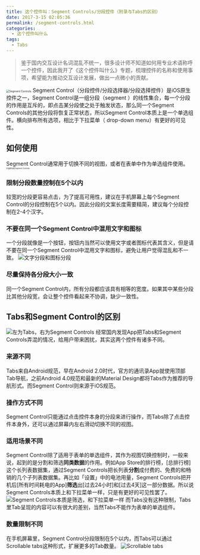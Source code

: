 ```yaml
---
title: 这个控件叫：Segment Controls/分段控件（附录与Tabs的区别）
date: 2017-3-15 02:05:36
permalink: /segment-controls.html
categories:
  - 这个控件叫什么
tags:
  - Tabs
---
```


> 鉴于国内交互设计名词混乱不统一，很多设计师不知道如何用专业术语称呼一个控件，因此我开了《这个控件叫什么》专题，梳理控件的名称和使用事项，希望能为推动交互设计发展，做出一点微小的贡献。

<img src="http://pic.ftium4.com/1240-20201226020654376.png" alt="Segment Controls" style="zoom:50%;" />
Segment Control（分段控件/分段选择器/分段选择控件）是iOS原生控件之一，Segment Control是一组分段（segment ）的线性集合，每一个分段的作用是互斥的，即点击某分段使之处于触发状态，那么同一个Segment Controls的其他分段将恢复正常状态，所以Segment Control本质上是一个单选组件。横向排布所有选项，相比于下拉菜单（ drop-down menu）有更好的可见性。<!-- more -->

## 如何使用
Segment Control通常用于切换不同的视图，或者在表单中作为单选组件使用。
<img src="http://pic.ftium4.com/1240-20201226020658723.png" alt="表单中的Segment Controls" style="zoom:33%;" />

### 限制分段数量控制在5个以内

较宽的分段更容易点击，为了提高可用性，建议在手机屏幕上每个Segment Control的分段控制在5个以内。因此分段的文案长度需要精简，建议每个分段控制在2-4个汉字。

### 不要在同一个Segment Control中混用文字和图标

一个分段就像是一个按钮，按钮内当然可以使用文字或者图标代表其含义，但是请不要在同一个Segment Control中混用文字和图标，避免让用户觉得混乱和不一致。
![文字分段和图标分段](http://upload-images.jianshu.io/upload_images/5089-90ea871d28a317cf.png?imageMogr2/auto-orient/strip|imageView2/2/w/1240)

### 尽量保持各分段大小一致

同一个Segment Control内，所有分段都应该具有相等的宽度。如果其中某些分段比其他分段宽，会让整个控件看起来不协调，缺少一致性。

## Tabs和Segment Control的区别
![左为Tabs，右为Segment Controls](http://pic.ftium4.com/1240-20201226020707790.png)
经常国内发现App把Tabs和Segment Controls弄混的情况，给用户带来困扰，其实这两个控件有诸多不同。

### 来源不同

Tabs来自Android规范，早在Android 2.0时代，官方的通讯录App就使用顶部Tab导航，之前Android 4.0规范和最新的Material Design都将Tabs作为推荐的导航形式。而Segment Control则来源于iOS规范。

### 操作方式不同

Segment Control只能通过点击控件本身的分段来进行操作，而Tabs除了点击控件本身外，还可以通过屏幕内左右滑动切换不同的视图。

### 适用场景不同

Segment Control除了适用于表单的单选组件，其作为视图切换控制时，一般来说，起到的是分割和筛选**同类数据**的作用。例如App Store的排行榜，[总排行榜]这个长列表数据集，通过Segment Controls把长列表**分割**成付费的、免费的和畅销的几个子列表数据集。再比如「设置」中的电池用量，Segment Controls把开机后[所有时间耗电的App]**筛选**出[过去24小时]和[过去4天]这一部分数据。所以说Segment Controls本质上和下拉菜单一样，只是有更好的可见性罢了。
![Segment Controls本质是筛选，和下拉菜单一样](http://pic.ftium4.com/1240-20201226020711643.png)
而Tabs没有这种限制，Tabs里Tab呈现的内容可以有很大的差别，当然Tabs不能作为表单的单选组件。

### 数量限制不同

在手机屏幕里，Segment Control分段限制在5个以内，而Tabs可以通过Scrollable tabs这种形式，扩展更多的Tab数量。
![Scrollable tabs](http://pic.ftium4.com/1240-20201226020715217.png)